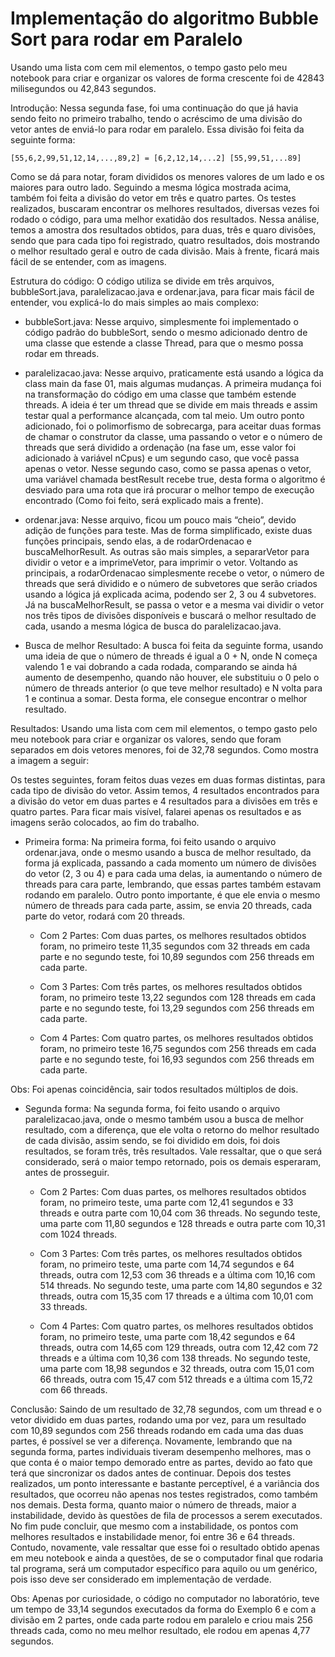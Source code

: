 # Implementação do algoritmo Bubble Sort para rodar em Paralelo

Usando uma lista com cem mil elementos, o tempo gasto pelo meu notebook para criar e organizar os valores de forma crescente foi de 42843 milisegundos ou 42,843 segundos.

Introdução:
	Nessa segunda fase, foi uma continuação do que já havia sendo feito no primeiro trabalho, tendo o acréscimo de uma divisão do vetor antes de enviá-lo para rodar em paralelo. Essa divisão foi feita da seguinte forma:


	[55,6,2,99,51,12,14,...,89,2] = [6,2,12,14,...2] [55,99,51,...89]


Como se dá para notar, foram divididos os menores valores de um lado e os maiores para outro lado. Seguindo a mesma lógica mostrada acima, também foi feita a divisão do vetor em três e quatro partes.
Os testes realizados, buscaram encontrar os melhores resultados, diversas vezes foi rodado o código, para uma melhor exatidão dos resultados. Nessa análise, temos a amostra dos resultados obtidos, para duas, três e quaro divisões, sendo que para cada tipo foi registrado, quatro resultados, dois mostrando o melhor resultado geral e outro de cada divisão. Mais à frente, ficará mais fácil de se entender, com as imagens.

Estrutura do código:
	O código utiliza se divide em três arquivos, bubbleSort.java, paralelizacao.java e ordenar.java, para ficar mais fácil de entender, vou explicá-lo do mais simples ao mais complexo:
* bubbleSort.java: Nesse arquivo, simplesmente foi implementado o código padrão do bubbleSort, sendo o mesmo adicionado dentro de uma classe que estende a classe Thread, para que o mesmo possa rodar em threads.

* paralelizacao.java: Nesse arquivo, praticamente está usando a lógica da class main da fase 01, mais algumas mudanças. A primeira mudança foi na transformação do código em uma classe que também estende threads. A ideia é ter um thread que se divide em mais threads e assim testar qual a performance alcançada, com tal meio. Um outro ponto adicionado, foi o polimorfismo de sobrecarga, para aceitar duas formas de chamar o construtor da classe, uma passando o vetor e o número de threads que será dividido a ordenação (na fase um, esse valor foi adicionado à variável nCpus) e um segundo caso, que você passa apenas o vetor. Nesse segundo caso, como se passa apenas o vetor, uma variável chamada bestResult recebe true, desta forma o algoritmo é desviado para uma rota que irá procurar o melhor tempo de execução encontrado (Como foi feito, será explicado mais a frente).


* ordenar.java: Nesse arquivo, ficou um pouco mais “cheio”, devido adição de funções para teste. Mas de forma simplificado, existe duas funções principais, sendo elas, a de rodarOrdenacao e buscaMelhorResult. As outras são mais simples, a separarVetor para dividir o vetor e a imprimeVetor, para imprimir o vetor.
Voltando as principais, a rodarOrdenacao simplesmente recebe o vetor, o número de threads que será dividido e o número de subvetores que serão criados usando a lógica já explicada acima, podendo ser 2, 3 ou 4 subvetores. Já na buscaMelhorResult, se passa o vetor e a mesma vai dividir o vetor nos três tipos de divisões disponíveis e buscará o melhor resultado de cada, usando a mesma lógica de busca do paralelizacao.java.

* Busca de melhor Resultado: A busca foi feita da seguinte forma, usando uma ideia de que o número de threads é igual a 0 + N, onde N começa valendo 1 e vai dobrando a cada rodada, comparando se ainda há aumento de desempenho, quando não houver, ele substituiu o 0 pelo o número de threads anterior (o que teve melhor resultado) e N volta para 1 e continua a somar. Desta forma, ele consegue encontrar o melhor resultado.

Resultados:
Usando uma lista com cem mil elementos, o tempo gasto pelo meu notebook para criar e organizar os valores, sendo que foram separados em dois vetores menores, foi de 32,78 segundos. Como mostra a imagem a seguir:

Os testes seguintes, foram feitos duas vezes em duas formas distintas, para cada tipo de divisão do vetor. Assim temos, 4 resultados encontrados para a divisão do vetor em duas partes e 4 resultados para a divisões em três e quatro partes. Para ficar mais visível, falarei apenas os resultados e as imagens serão colocados, ao fim do trabalho.


   * Primeira forma:
Na primeira forma, foi feito usando o arquivo ordenar.java, onde o mesmo usando a busca de melhor resultado, da forma já explicada, passando a cada momento um número de divisões do vetor (2, 3 ou 4) e para cada uma delas, ia aumentando o número de threads para cara parte, lembrando, que essas partes também estavam rodando em paralelo. Outro ponto importante, é que ele envia o mesmo número de threads para cada parte, assim, se envia 20 threads, cada parte do vetor, rodará com 20 threads.

        * Com 2 Partes: Com duas partes, os melhores resultados obtidos foram, no primeiro teste 11,35 segundos com 32 threads em cada parte e no segundo teste, foi 10,89 segundos com 256 threads em cada parte.

        * Com 3 Partes: Com três partes, os melhores resultados obtidos foram, no primeiro teste 13,22 segundos com 128 threads em cada parte e no segundo teste, foi 13,29 segundos com 256 threads em cada parte.

        * Com 4 Partes: Com quatro partes, os melhores resultados obtidos foram, no primeiro teste 16,75 segundos com 256 threads em cada parte e no segundo teste, foi 16,93 segundos com 256 threads em cada parte.

Obs: Foi apenas coincidência, sair todos resultados múltiplos de dois.

* Segunda forma:
Na segunda forma, foi feito usando o arquivo paralelizacao.java, onde o mesmo também usou a busca de melhor resultado, com a diferença, que ele volta o retorno do melhor resultado de cada divisão, assim sendo, se foi dividido em dois, foi dois resultados, se foram três, três resultados. Vale ressaltar, que o que será considerado, será o maior tempo retornado, pois os demais esperaram, antes de prosseguir.

	* Com 2 Partes: Com duas partes, os melhores resultados obtidos foram, no primeiro teste, uma parte com 12,41 segundos e 33 threads e outra parte com 10,04 com 36 threads. No segundo teste, uma parte com 11,80 segundos e 128 threads e outra parte com 10,31 com 1024 threads.

	* Com 3 Partes: Com três partes, os melhores resultados obtidos foram, no primeiro teste, uma parte com 14,74 segundos e 64 threads, outra com 12,53 com 36 threads e a última com 10,16 com 514 threads. No segundo teste, uma parte com 14,80 segundos e 32 threads, outra com 15,35 com 17 threads e a última com 10,01 com 33 threads.

	* Com 4 Partes: Com quatro partes, os melhores resultados obtidos foram, no primeiro teste, uma parte com 18,42 segundos e 64 threads, outra com 14,65 com 129 threads, outra com 12,42 com 72 threads e a última com 10,36 com 138 threads. No segundo teste, uma parte com 18,98 segundos e 32 threads, outra com 15,01 com 66 threads, outra com 15,47 com 512 threads e a última com 15,72 com 66 threads.


Conclusão:
	Saindo de um resultado de 32,78 segundos, com um thread e o vetor dividido em duas partes, rodando uma por vez, para um resultado com 10,89 segundos com 256 threads rodando em cada uma das duas partes, é possível se ver a diferença. Novamente, lembrando que na segunda forma, partes individuais tiveram desempenho melhores, mas o que conta é o maior tempo demorado entre as partes, devido ao fato que terá que sincronizar os dados antes de continuar.
	Depois dos testes realizados, um ponto interessante e bastante perceptível, é a variância dos resultados, que ocorreu não apenas nos testes registrados, como também nos demais. Desta forma, quanto maior o número de threads, maior a instabilidade, devido às questões de fila de processos a serem executados. No fim pude concluir, que mesmo com a instabilidade, os pontos com melhores resultados e instabilidade menor, foi entre 36 e 64 threads. Contudo, novamente, vale ressaltar que esse foi o resultado obtido apenas em meu notebook e ainda a questões, de se o computador final que rodaria tal programa, será um computador específico para aquilo ou um genérico, pois isso deve ser considerado em implementação de verdade.

  Obs: Apenas por curiosidade, o código no computador no laboratório, teve um tempo de 33,14 segundos executados da forma do Exemplo 6 e com a divisão em 2 partes, onde cada parte rodou em paralelo e criou mais 256 threads cada, como no meu melhor resultado, ele rodou em apenas 4,77 segundos.
